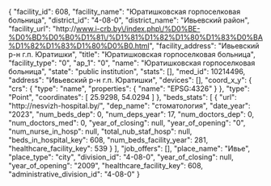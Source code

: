 {
    "facility_id": 608,
    "facility_name": "Юратишковская горпоселковая больница",
    "district_id": "4-08-0",
    "district_name": "Ивьевский район",
    "facility_url": "http:\/\/www.i-crb.by\/index.php\/%D0%BE-%D0%BD%D0%B0%D1%81\/%D1%81%D1%82%D1%80%D1%83%D0%BA%D1%82%D1%83%D1%80%D0%B0.html",
    "facility_address": "Ивьевский р-н г.п. Юратишки",
    "title": "Юратишковская горпоселковая больница",
    "facility_type": "0",
    "ap_1": "0",
    "name": "Юратишковская горпоселковая больница",
    "state": "public institution",
    "stats": [],
    "med_id": 10214496,
    "address": "Ивьевский р-н г.п. Юратишки",
    "devices": [],
    "coord_x_y": {
        "crs": {
            "type": "name",
            "properties": {
                "name": "EPSG:4326"
            }
        },
        "type": "Point",
        "coordinates": [
            25.9298,
            54.0294
        ]
    },
    "beds_stats": [
        {
            "url": "http:\/\/nesvizh-hospital.by\/",
            "dep_name": "стоматология",
            "date_year": "2023",
            "num_beds_dep": 0,
            "num_deps_year": 17,
            "num_doctors_dep": 0,
            "num_doctors_med": 0,
            "year_of_closing": null,
            "year_of_opening": "0",
            "num_nurse_in_hosp": null,
            "total_nub_staf_hosp": null,
            "beds_in_hospital_key": 608,
            "num_beds_facility_year": 281,
            "healthcare_facility_key": 539
        }
    ],
    "job_offers": [],
    "place_name": "Ивье",
    "place_type": "city",
    "division_id": "4-08-0",
    "year_of_closing": null,
    "year_of_opening": "2009",
    "healthcare_facility_key": 608,
    "administrative_division_id": "4-08-0"
}